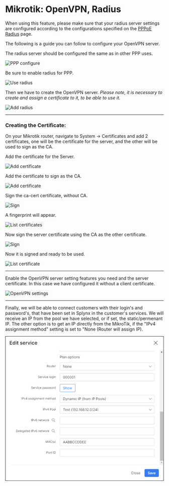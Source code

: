Mikrotik: OpenVPN, Radius
==========

When using this feature, please make sure that your radius server settings are configured according to the configurations specified on the [PPPoE Radius](networking/authentication_of_customers/mikrotik_pppoe_radius/mikrotik_pppoe_radius.md) page.

The following is a guide you can follow to configure your OpenVPN server.


The radius server should be configured the same as in other PPP uses.

![PPP configure](radius.png)


Be sure to enable radius for PPP.

![Use radius](use_radius.png)


Then we have to create the OpenVPN server.
 *Please note, it is necessary to create and assign a certificate to it, to be able to use it.*

![Add radius](add_radius.png)


---
### Creating the Certificate:

On your Mikrotik router, navigate to System → Certificates and add 2 certificates, one will be the certificate for the server, and the other will be used to sign as the CA.

Add the certificate for the Server.

![Add certificate](add_ca.png)


Add the certificate to sign as the CA.

![Add certificate](add_ca1.png)


Sign the ca-cert certificate, without CA.

![Sign](sign_ca.png)


A fingerprint will appear.

![List certificates](list_ca.png)


Now sign the server certificate using the CA as the other certificate.

![Sign](sign_ca1.png)


Now it is signed and ready to be used.

![List certificate](list_ca1.png)


---
Enable the OpenVPN server setting features you need and the server certificate. In this case we have configured it without a client certificate.

![OpenVPN settings](ovpn_settings.png)


---
Finally, we will be able to connect customers with their login's and password's, that have been set in Splynx in the customer's services. We will receive an IP from the pool we have selected, or if set, the static/permenant IP. The other option is to get an IP directly from the MikroTik, if the "IPv4 assignment method" setting is set to "None (Router will assign IP).

![Edit service](edit_service.png)
